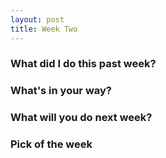 ```yaml
---
layout: post
title: Week Two
---
```


### What did I do this past week?


### What's in your way?


### What will you do next week?


### Pick of the week

